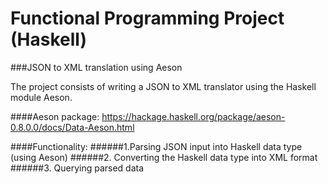 # Functional Programming Project (Haskell)

###JSON to XML translation using Aeson

The project consists of writing a JSON to XML translator using the Haskell
module Aeson. 

####Aeson package:
https://hackage.haskell.org/package/aeson-0.8.0.0/docs/Data-Aeson.html

####Functionality:
######1.Parsing JSON input into Haskell data type (using Aeson)
######2. Converting the Haskell data type into XML format
######3. Querying parsed data
